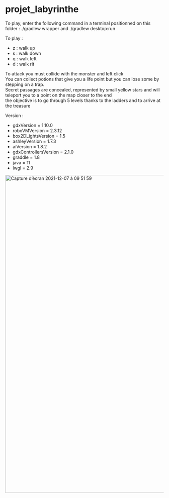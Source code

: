 # projet_labyrinthe
To play, enter the following command in a terminal positionned on this folder :
./gradlew wrapper and
./gradlew desktop:run

To play : 
<ul>
  <li> z : walk up </li>
  <li> s : walk down </li>
  <li> q : walk left </li>
  <li> d : walk rit </li> 
</ul>
To attack you must collide with the monster and left click </br> 
You can collect potions that give you a life point but you can lose some by stepping on a trap. </br> 
Secret passages are concealed, represented by small yellow stars and will teleport you to a point on the map closer to the end</br> 
the objective is to go through 5 levels thanks to the ladders and to arrive at the treasure </br> 

Version : 
<ul>
  <li> gdxVersion = 1.10.0 </li> 
  <li> roboVMVersion = 2.3.12 </li> 
  <li> box2DLightsVersion = 1.5</li> 
  <li> ashleyVersion = 1.7.3 </li>
  <li> aiVersion = 1.8.2 </li>
  <li> gdxControllersVersion = 2.1.0 </li>
  <li> graddle = 1.8 </li> 
  <li> java = 11 </li> 
  <li> lwgl = 2.9 </li> 
</ul> 
  

<img width="1012" alt="Capture d’écran 2021-12-07 à 09 51 59" src="https://user-images.githubusercontent.com/43404297/144997121-bf1e547c-88f8-4402-86de-c891f2b76872.png">
